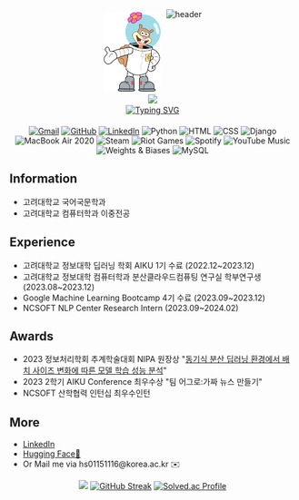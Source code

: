 <div align="center" style="display: flex; align-items: center; justify-content: center;">
  <img src="./sandy-cheeks-seeklogo.svg" alt="Sandy Cheeks Logo" width="100" style="margin-right: 10px;" />
  <img src="https://capsule-render.vercel.app/api?type=waving&color=9AC8CD&text=Sandy's%20Github&height=200&animation=fadeIn&fontColor=003C43" alt="header" height="150" />
</div>
<div align="center">
  <a href="https://hits.seeyoufarm.com"><img src="https://hits.seeyoufarm.com/api/count/incr/badge.svg?url=https%3A%2F%2Fgithub.com%2F01tilinfinity&count_bg=%23AAD9BB&title_bg=%2380BCBD&icon=&icon_color=%23E7E7E7&title=hits&edge_flat=false"/></a>
</div>

<div align="center">
  <a href="https://git.io/typing-svg"><img src="https://readme-typing-svg.demolab.com?font=Fira+Code&pause=1000&color=135D66&random=false&width=435&lines=%3Cdiv%3E%3Cp%3EWelcome+to+Sandy's+Github%3C%2Fp%3E%3C%2Fdiv%3E" alt="Typing SVG" /></a>
</div>
<div class="text">
  <div style="margin: 20px 0;">
  <p>  </p>
  <p>  </p>
  <p>  </p>
</div>
<div align="center" style="margin: 20px 0;">
  
  <!-- Badges -->
  <a href="mailto:kuwinter0209@gmail.com"><img src="https://img.shields.io/badge/Gmail-D14836?style=for-the-badge&logo=gmail&logoColor=white" alt="Gmail"></a>
  <a href="https://github.com/01tilinfinity"><img src="https://img.shields.io/badge/GitHub-100000?style=for-the-badge&logo=github&logoColor=white" alt="GitHub"></a>
  <a href="https://linkedin.com/in/%EC%98%88%EB%9E%91-%EA%B9%80-3a95a3288/"><img src="https://img.shields.io/badge/LinkedIn-0077B5?style=for-the-badge&logo=linkedin&logoColor=white" alt="LinkedIn"></a>
  <img src="https://img.shields.io/badge/Python-3776AB?style=for-the-badge&logo=python&logoColor=white" alt="Python">
  <img src="https://img.shields.io/badge/HTML-239120?style=for-the-badge&logo=html5&logoColor=white" alt="HTML">
  <img src="https://img.shields.io/badge/CSS-239120?&style=for-the-badge&logo=css3&logoColor=white" alt="CSS">
  <img src="https://img.shields.io/badge/Django-092E20?style=for-the-badge&logo=django&logoColor=white" alt="Django">
  <img src="https://img.shields.io/badge/Apple-MacBook_Air_2020-999999?style=for-the-badge&logo=apple&logoColor=white" alt="MacBook Air 2020">
  <img src="https://img.shields.io/badge/Steam-000000?style=for-the-badge&logo=steam&logoColor=white" alt="Steam">
  <img src="https://img.shields.io/badge/Riot_Games-D32936?style=for-the-badge&logo=riot-games&logoColor=white" alt="Riot Games">
  <img src="https://img.shields.io/badge/Spotify-1ED760?&style=for-the-badge&logo=spotify&logoColor=white" alt="Spotify">
  <img src="https://img.shields.io/badge/YouTube_Music-FF0000?style=for-the-badge&logo=youtube-music&logoColor=white" alt="YouTube Music">
  <img src="https://img.shields.io/badge/Weights_&_Biases-FFBE00?style=for-the-badge&logo=WeightsAndBiases&logoColor=white" alt="Weights & Biases">
  <img src="https://img.shields.io/badge/MySQL-005C84?style=for-the-badge&logo=mysql&logoColor=white" alt="MySQL">
</div>
  <h2>Information</h2>
  <ul>
    <li>
      고려대학교 국어국문학과
    </li>
    <li>
      고려대학교 컴퓨터학과 이중전공
    </li>
  </ul>
  <h2>Experience</h2>
  <ul>
    <li>
      고려대학교 정보대학 딥러닝 학회 AIKU 1기 수료 (2022.12~2023.12)
    </li>
    <li>
      고려대학교 정보대학 컴퓨터학과 분산클라우드컴퓨팅 연구실 학부연구생 (2023.08~2023.12)
    </li>
    <li>
    Google Machine Learning Bootcamp 4기 수료 (2023.09~2023.12)
    </li>
    <li>
      NCSOFT NLP Center Research Intern (2023.09~2024.02)
    </li>
  </ul>
  <h2>Awards</h2>
  <ul>
    <li>
      2023 정보처리학회 추계학술대회 NIPA 원장상 "<a href="https://www.manuscriptlink.com/society/kips/conference/ack2023">동기식 분산 딥러닝 환경에서 배치 사이즈 변화에 따른 모델 학습 성능 분석</a>" 
    </li>
    <li>
      2023 2학기 AIKU Conference 최우수상 "팀 어그로:가짜 뉴스 만들기"
    </li>
    <li>
      NCSOFT 산학협력 인턴십 최우수인턴
    </li>
  </ul>
  <h2>More</h2>
  <ul>
    <li>
      <a href="https://www.linkedin.com/in/%EC%98%88%EB%9E%91-%EA%B9%80-3a95a3288/">LinkedIn</a>
    </li>
    <li>
      <a href="https://huggingface.co/canho">Hugging Face🤗</a>
    </li>
    <li>
      Or Mail me via hs01151116@korea.ac.kr ✉️
    </li>
  </ul>
</div>

<div align="center">
  <picture>
    <source
      srcset="https://github-readme-stats.vercel.app/api?username=01tilinfinity&show_icons=true&theme=dark"
      media="(prefers-color-scheme: dark)"
    />
    <img src="https://github-readme-stats.vercel.app/api?username=01tilinfinity&show_icons=true" />
  </picture>
  <a href="https://git.io/streak-stats"><img src="https://streak-stats.demolab.com?user=01tilinfinity&theme=blue-green" alt="GitHub Streak" /></a>
  <a href="https://solved.ac/hs01151116"><img src="https://mazassumnida.wtf/api/v2/generate_badge?boj=hs01151116" alt="Solved.ac Profile" /></a>
</div>


